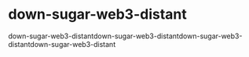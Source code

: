 # down-sugar-web3-distant
down-sugar-web3-distantdown-sugar-web3-distantdown-sugar-web3-distantdown-sugar-web3-distant
